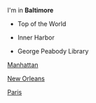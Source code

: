 I'm in **Baltimore**

- Top of the World

- Inner Harbor

- George Peabody Library


[Manhattan](index.html)

[New Orleans](newOrleans.html)

[Paris](france.html)
